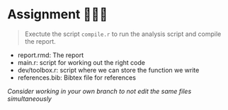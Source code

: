 # Assignment 👨🏼‍💻

> Exectute the script `compile.r` to run the analysis script and compile the report.

- report.rmd: The report
- main.r: script for working out the right code
- dev/toolbox.r: script where we can store the function we write
- references.bib: Bibtex file for references

*Consider working in your own branch to not edit the same files simultaneously*
